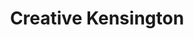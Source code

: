 ---
pid: pt116
title: Creative Kensington
location_transcription: York/ Dauphin
coordinates: "[-75.132059800247, 39.985129117788]"
zipcode: '19125'
gen_neighborhood: River Wards
neighborhood: Fishtown,Kensington
outside_phl: 
age: '39'
age_range: 30-39
instagram: 
image_file_name: pt_116.jpg
proposal_transcription: Represents Nature, Play, Creative Minds. Improvisation, kindness
  + inspires the growth of humanity
topic: Uplifting
topic_summary: 0, 0
type: Other No Form
keywords_other: 
credit: Meg North
image_labels: 
twitter: 
facebook: 
permalink: "/monuments/pt116/"
layout: item-page
---